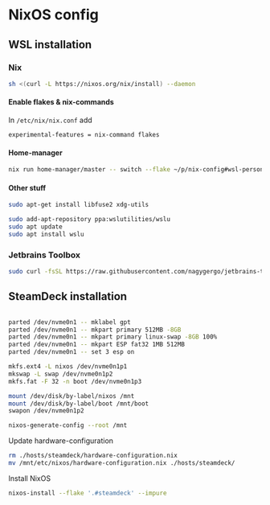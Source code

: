# NixOS config

## WSL installation

### Nix

```sh
sh <(curl -L https://nixos.org/nix/install) --daemon
```

#### Enable flakes & nix-commands

In `/etc/nix/nix.conf` add

```
experimental-features = nix-command flakes
```

#### Home-manager

```sh
nix run home-manager/master -- switch --flake ~/p/nix-config#wsl-personal
```

#### Other stuff

```sh
sudo apt-get install libfuse2 xdg-utils
```

```sh
sudo add-apt-repository ppa:wslutilities/wslu
sudo apt update
sudo apt install wslu
```

### Jetbrains Toolbox

```sh
sudo curl -fsSL https://raw.githubusercontent.com/nagygergo/jetbrains-toolbox-install/master/jetbrains-toolbox.sh | bash
```


## SteamDeck installation


```sh

parted /dev/nvme0n1 -- mklabel gpt
parted /dev/nvme0n1 -- mkpart primary 512MB -8GB
parted /dev/nvme0n1 -- mkpart primary linux-swap -8GB 100%
parted /dev/nvme0n1 -- mkpart ESP fat32 1MB 512MB
parted /dev/nvme0n1 -- set 3 esp on

mkfs.ext4 -L nixos /dev/nvme0n1p1
mkswap -L swap /dev/nvme0n1p2
mkfs.fat -F 32 -n boot /dev/nvme0n1p3

mount /dev/disk/by-label/nixos /mnt
mount /dev/disk/by-label/boot /mnt/boot
swapon /dev/nvme0n1p2

nixos-generate-config --root /mnt

```

Update hardware-configuration

```sh
rm ./hosts/steamdeck/hardware-configuration.nix
mv /mnt/etc/nixos/hardware-configuration.nix ./hosts/steamdeck/
```

Install NixOS

```sh
nixos-install --flake '.#steamdeck' --impure
```

